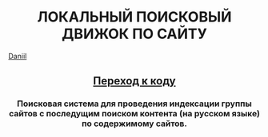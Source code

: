 <h1 align="center">ЛОКАЛЬНЫЙ ПОИСКОВЫЙ ДВИЖОК ПО САЙТУ</h1>
<a href="https://daniilshat.ru/" target="_blank">Daniil</a> 
<h2 align="center"><a href="https://github.com/vadimsa3/searchengine/tree/master/src/main/java/searchengine" target="_blank">Переход к коду</a></h2>
<h3 align="center">Поисковая система для проведения индексации группы сайтов с последущим поиском контента (на русском языке) по содержимому сайтов.</h3>


